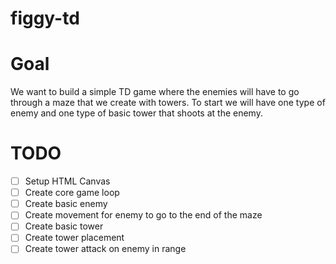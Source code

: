 # figgy-td

# Goal

We want to build a simple TD game where the enemies will have to go through a maze that we create with towers. To start we will have one type of enemy and one type of basic tower that shoots at the enemy.

# TODO

- [ ] Setup HTML Canvas
- [ ] Create core game loop
- [ ] Create basic enemy
- [ ] Create movement for enemy to go to the end of the maze
- [ ] Create basic tower
- [ ] Create tower placement
- [ ] Create tower attack on enemy in range
